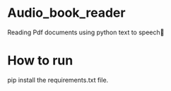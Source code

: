 # Audio_book_reader
Reading Pdf documents using python text to speech🦢

# How to run

pip install the requirements.txt file. 

